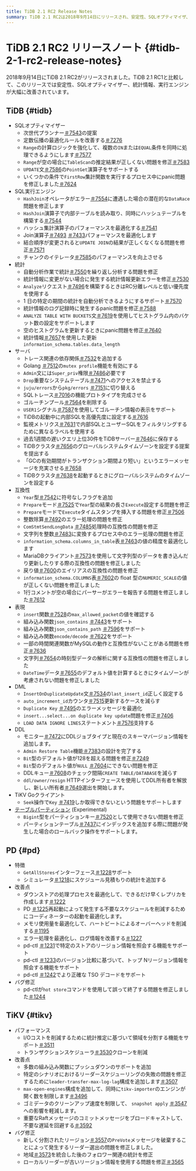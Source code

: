 ```yaml
---
title: TiDB 2.1 RC2 Release Notes
summary: TiDB 2.1 RC2は2018年9月14日にリリースされ、安定性、SQLオプティマイザ、統計、実行エンジンが改善されました。このリリースには、SQLオプティマイザ、SQL実行エンジン、統計、サーバー、互換性、式、DML、DDL、TiKV Goクライアント、テーブルパーティションの機能強化が含まれています。PD機能、改善、バグ修正も含まれています。TiKVのパフォーマンス、改善、バグ修正もこのリリースに含まれています。
---
```


# TiDB 2.1 RC2 リリースノート {#tidb-2-1-rc2-release-notes}

2018年9月14日にTiDB 2.1 RC2がリリースされました。TiDB 2.1 RC1と比較して、このリリースでは安定性、SQLオプティマイザー、統計情報、実行エンジンが大幅に改善されています。

## TiDB {#tidb}

-   SQLオプティマイザー
    -   次世代プランナー[＃7543](https://github.com/pingcap/tidb/pull/7543)の提案
    -   定数伝播の最適化ルールを改善する[＃7276](https://github.com/pingcap/tidb/pull/7276)
    -   `Range`の計算ロジックを強化して、複数の`IN`または`EQUAL`条件を同時に処理できるようにします[＃7577](https://github.com/pingcap/tidb/pull/7577)
    -   `Range`が空の場合に`TableScan`の推定結果が正しくない問題を修正[＃7583](https://github.com/pingcap/tidb/pull/7583)
    -   `UPDATE`文[＃7586](https://github.com/pingcap/tidb/pull/7586)の`PointGet`演算子をサポートする
    -   いくつかの条件で`FirstRow`集計関数を実行するプロセス中にpanic問題を修正しました[＃7624](https://github.com/pingcap/tidb/pull/7624)
-   SQL実行エンジン
    -   `HashJoin`オペレータがエラー[＃7554](https://github.com/pingcap/tidb/pull/7554)に遭遇した場合の潜在的な`DataRace`問題を修正します
    -   `HashJoin`演算子で内部テーブルを読み取り、同時にハッシュテーブルを構築する[＃7544](https://github.com/pingcap/tidb/pull/7544)
    -   ハッシュ集計演算子のパフォーマンスを最適化する[＃7541](https://github.com/pingcap/tidb/pull/7541)
    -   Join演算子[＃7493](https://github.com/pingcap/tidb/pull/7493) [＃7433](https://github.com/pingcap/tidb/pull/7433)パフォーマンスを最適化します
    -   結合順序が変更されると`UPDATE JOIN`の結果が正しくなくなる問題を修正[＃7571](https://github.com/pingcap/tidb/pull/7571)
    -   チャンクのイテレータ[＃7585](https://github.com/pingcap/tidb/pull/7585)のパフォーマンスを向上させる
-   統計
    -   自動分析作業で統計[＃7550](https://github.com/pingcap/tidb/pull/7550)を繰り返し分析する問題を修正
    -   統計情報に変更がない場合に発生する統計情報更新エラーを修正[＃7530](https://github.com/pingcap/tidb/pull/7530)
    -   `Analyze`リクエスト[＃7496](https://github.com/pingcap/tidb/pull/7496)を構築するときはRC分離レベルと低い優先度を使用する
    -   1 日の特定の期間の統計を自動分析できるようにするサポート[＃7570](https://github.com/pingcap/tidb/pull/7570)
    -   統計情報のログ記録時に発生するpanic問題を修正[＃7588](https://github.com/pingcap/tidb/pull/7588)
    -   `ANALYZE TABLE WITH BUCKETS`文[＃7619](https://github.com/pingcap/tidb/pull/7619)を使用してヒストグラム内のバケット数の設定をサポートします
    -   空のヒストグラムを更新するときにpanic問題を修正[＃7640](https://github.com/pingcap/tidb/pull/7640)
    -   統計情報[＃7657](https://github.com/pingcap/tidb/pull/7657)を使用した更新`information_schema.tables.data_length`
-   サーバ
    -   トレース関連の依存関係[＃7532](https://github.com/pingcap/tidb/pull/7532)を追加する
    -   Golang [＃7512](https://github.com/pingcap/tidb/pull/7512)の`mutex profile`機能を有効にする
    -   `Admin`文には`Super_priv`権限[＃7486](https://github.com/pingcap/tidb/pull/7486)必要です
    -   `Drop`重要なシステムテーブル[＃7471](https://github.com/pingcap/tidb/pull/7471)へのアクセスを禁止する
    -   `juju/errors`から`pkg/errors` [＃7151](https://github.com/pingcap/tidb/pull/7151)に切り替える
    -   SQLトレース[＃7016](https://github.com/pingcap/tidb/pull/7016)の機能プロトタイプを完成させる
    -   ゴルーチンプール[＃7564](https://github.com/pingcap/tidb/pull/7564)を削除する
    -   `USER1`シグナル[＃7587](https://github.com/pingcap/tidb/pull/7587)を使用してゴルーチン情報の表示をサポート
    -   TiDBの起動中に内部SQLを高優先度に設定する[＃7616](https://github.com/pingcap/tidb/pull/7616)
    -   監視メトリクス[＃7631](https://github.com/pingcap/tidb/pull/7631)で内部SQLとユーザーSQLをフィルタリングするために異なるラベルを使用する
    -   過去1週間の遅いクエリ上位30件をTiDBサーバー[＃7646](https://github.com/pingcap/tidb/pull/7646)に保存する
    -   TiDBクラスタ[＃7656](https://github.com/pingcap/tidb/pull/7656)のグローバルシステムタイムゾーンを設定する提案を提出する
    -   「GCの有効期間がトランザクション期間より短い」というエラーメッセージを充実させる[＃7658](https://github.com/pingcap/tidb/pull/7658)
    -   TiDBクラスタ[＃7638](https://github.com/pingcap/tidb/pull/7638)を起動するときにグローバルシステムのタイムゾーンを設定する
-   互換性
    -   `Year`型[＃7542](https://github.com/pingcap/tidb/pull/7542)に符号なしフラグを追加
    -   `Prepare`モード[＃7525](https://github.com/pingcap/tidb/pull/7525)で`Year`型の結果の長さ`Execute`設定する問題を修正
    -   `Prepare`モードで`Execute`タイムスタンプを挿入する問題を修正[＃7506](https://github.com/pingcap/tidb/pull/7506)
    -   整数除算[＃7492](https://github.com/pingcap/tidb/pull/7492)のエラー処理の問題を修正
    -   `ComStmtSendLongData` [＃7485](https://github.com/pingcap/tidb/pull/7485)処理時の互換性の問題を修正
    -   文字列を整数[＃7483](https://github.com/pingcap/tidb/pull/7483)に変換するプロセス中のエラー処理の問題を修正
    -   `information_schema.columns_in_table`表[＃7463](https://github.com/pingcap/tidb/pull/7463)の値の精度を最適化します
    -   MariaDBクライアント[＃7573](https://github.com/pingcap/tidb/pull/7573)を使用して文字列型のデータを書き込んだり更新したりする際の互換性の問題を修正しました
    -   戻り値[＃7600](https://github.com/pingcap/tidb/pull/7600)のエイリアスの互換性の問題を修正
    -   `information_schema.COLUMNS`表[＃7602](https://github.com/pingcap/tidb/pull/7602)の float 型の`NUMERIC_SCALE`の値が正しくない問題を修正しました
    -   1行コメントが空の場合にパーサーがエラーを報告する問題を修正しました[＃7612](https://github.com/pingcap/tidb/pull/7612)
-   表現
    -   `insert`関数[＃7528](https://github.com/pingcap/tidb/pull/7528)の`max_allowed_packet`の値を確認する
    -   組み込み関数`json_contains` [＃7443](https://github.com/pingcap/tidb/pull/7443)をサポート
    -   組み込み関数`json_contains_path` [＃7596](https://github.com/pingcap/tidb/pull/7596)をサポート
    -   組み込み関数`encode/decode` [＃7622](https://github.com/pingcap/tidb/pull/7622)をサポート
    -   一部の時間関連関数がMySQLの動作と互換性がないことがある問題を修正[＃7636](https://github.com/pingcap/tidb/pull/7636)
    -   文字列[＃7654](https://github.com/pingcap/tidb/pull/7654)の時刻型データの解析に関する互換性の問題を修正しました
    -   `DateTime`データ[＃7655](https://github.com/pingcap/tidb/pull/7655)のデフォルト値を計算するときにタイムゾーンが考慮されない問題を修正しました
-   DML
    -   `InsertOnDuplicateUpdate`文[＃7534](https://github.com/pingcap/tidb/pull/7534)の`last_insert_id`正しく設定する
    -   `auto_increment_id`カウンタ[＃7515](https://github.com/pingcap/tidb/pull/7515)更新するケースを減らす
    -   `Duplicate Key` [＃7495](https://github.com/pingcap/tidb/pull/7495)のエラーメッセージを最適化
    -   `insert...select...on duplicate key update`問題を修正[＃7406](https://github.com/pingcap/tidb/pull/7406)
    -   `LOAD DATA IGNORE LINES`ステートメント[＃7576](https://github.com/pingcap/tidb/pull/7576)支持する
-   DDL
    -   モニター[＃7472](https://github.com/pingcap/tidb/pull/7472)にDDLジョブタイプと現在のスキーマバージョン情報を追加します。
    -   `Admin Restore Table`機能[＃7383](https://github.com/pingcap/tidb/pull/7383)の設計を完了する
    -   `Bit`型のデフォルト値が128を超える問題を修正[＃7249](https://github.com/pingcap/tidb/pull/7249)
    -   `Bit`型のデフォルト値が`NULL` [＃7604](https://github.com/pingcap/tidb/pull/7604)にできない問題を修正
    -   DDLキュー[＃7608](https://github.com/pingcap/tidb/pull/7608)のチェック間隔`CREATE TABLE/DATABASE`を減らす
    -   `ddl/owner/resign` HTTPインターフェースを使用してDDL所有者を解放し、新しい所有者[＃7649](https://github.com/pingcap/tidb/pull/7649)選出を開始します。
-   TiKV Goクライアント
    -   `Seek`操作で`Key` [＃7419](https://github.com/pingcap/tidb/pull/7419)しか取得できないという問題をサポートします
-   [テーブルパーティション](https://github.com/pingcap/tidb/projects/6) (Experimental)
    -   `Bigint`型をパーティションキー[＃7520](https://github.com/pingcap/tidb/pull/7520)として使用できない問題を修正
    -   パーティションテーブル[＃7437](https://github.com/pingcap/tidb/pull/7437)にインデックスを追加する際に問題が発生した場合のロールバック操作をサポートします。

## PD {#pd}

-   特徴
    -   `GetAllStores`インターフェース[＃1228](https://github.com/pingcap/pd/pull/1228)サポート
    -   シミュレータ[＃1218](https://github.com/pingcap/pd/pull/1218)にスケジュール見積もりの統計を追加する
-   改善点
    -   ダウンストアの処理プロセスを最適化して、できるだけ早くレプリカを作成します[＃1222](https://github.com/pingcap/pd/pull/1222)
    -   PD [＃1225](https://github.com/pingcap/pd/pull/1225)再起動によって発生する不要なスケジュールを削減するためにコーディネーターの起動を最適化します。
    -   メモリ使用量を最適化して、ハートビートによるオーバーヘッドを削減する[＃1195](https://github.com/pingcap/pd/pull/1195)
    -   エラー処理を最適化し、ログ情報を改善する[＃1227](https://github.com/pingcap/pd/pull/1227)
    -   pd-ctl [＃1231](https://github.com/pingcap/pd/pull/1231)で特定のストアのリージョン情報を照会する機能をサポート
    -   pd-ctl [＃1233](https://github.com/pingcap/pd/pull/1233)のバージョン比較に基づいて、トップ Nリージョン情報を照会する機能をサポート
    -   pd-ctl [＃1242](https://github.com/pingcap/pd/pull/1242)でより正確な TSO デコードをサポート
-   バグ修正
    -   pd-ctlが`hot store`コマンドを使用して誤って終了する問題を修正しました[＃1244](https://github.com/pingcap/pd/pull/1244)

## TiKV {#tikv}

-   パフォーマンス
    -   I/Oコストを削減するために統計推定に基づいて領域を分割する機能をサポート[＃3511](https://github.com/tikv/tikv/pull/3511)
    -   トランザクションスケジューラ[＃3530](https://github.com/tikv/tikv/pull/3530)クローンを削減
-   改善点
    -   多数の組み込み関数にプッシュダウンのサポートを追加
    -   特定のシナリオにおけるリーダースケジューリングの失敗の問題を修正するために`leader-transfer-max-log-lag`構成を追加します[＃3507](https://github.com/tikv/tikv/pull/3507)
    -   `max-open-engines`構成を追加して、同時に`tikv-importer`のエンジンが開く数を制限します[＃3496](https://github.com/tikv/tikv/pull/3496)
    -   ゴミデータのクリーンアップ速度を制限して、 `snapshot apply` [＃3547](https://github.com/tikv/tikv/pull/3547)への影響を軽減します。
    -   重要なRaftメッセージのコミットメッセージをブロードキャストして、不要な遅延を回避する[＃3592](https://github.com/tikv/tikv/pull/3592)
-   バグ修正
    -   新しく分割されたリージョン[＃3557](https://github.com/tikv/tikv/pull/3557)の`PreVote`メッセージを破棄することによって発生するリーダー選出の問題を修正しました。
    -   地域[＃3573](https://github.com/tikv/tikv/pull/3573)を統合した後のフォロワー関連の統計を修正
    -   ローカルリーダーが古いリージョン情報を使用する問題を修正[＃3565](https://github.com/tikv/tikv/pull/3565)
